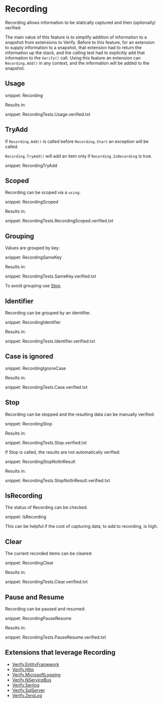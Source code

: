 # Recording

Recording allows information to be statically captured and then (optionally) verified.

The main value of this feature is to simplify addition of information to a snapshot from extensions to Verify. Before to this feature, for an extension to supply information to a snapshot, that extension had to return the information up the stack, and the calling test had to explicitly add that information to the `Verify()` call. Using this feature an extension can `Recording.Add()` in any context, and the information will be added to the snapshot.


## Usage

snippet: Recording

Results in:

snippet: RecordingTests.Usage.verified.txt


## TryAdd

If `Recording.Add()` is called before `Recording.Start` an exception will be called.

`Recording.TryAdd()` will add an item only if `Recording.IsRecording` is true.

snippet: RecordingTryAdd


## Scoped

Recording can be scoped via a `using`:

snippet: RecordingScoped

Results in:

snippet: RecordingTests.RecordingScoped.verified.txt


## Grouping

Values are grouped by key:

snippet: RecordingSameKey

Results in:

snippet: RecordingTests.SameKey.verified.txt

To avoid grouping use [Stop](#stop).


## Identifier

Recording can be grouped by an identifier.

snippet: RecordingIdentifier

Results in:

snippet: RecordingTests.Identifier.verified.txt


## Case is ignored

snippet: RecordingIgnoreCase

Results in:

snippet: RecordingTests.Case.verified.txt


## Stop

Recording can be stopped and the resulting data can be manually verified:

snippet: RecordingStop

Results in:

snippet: RecordingTests.Stop.verified.txt

If Stop is called, the results are not automatically verified:

snippet: RecordingStopNotInResult

Results in:

snippet: RecordingTests.StopNotInResult.verified.txt


## IsRecording

The status of Recording can be checked.

snippet: IsRecording

This can be helpful if the cost of capturing data, to add to recording, is high.


## Clear

The current recorded items can be cleared:

snippet: RecordingClear

Results in:

snippet: RecordingTests.Clear.verified.txt


## Pause and Resume

Recording can be paused and resumed:

snippet: RecordingPauseResume

Results in:

snippet: RecordingTests.PauseResume.verified.txt


## Extensions that leverage Recording

 * [Verify.EntityFramework](https://github.com/VerifyTests/Verify.EntityFramework#recording)
 * [Verify.Http](https://github.com/VerifyTests/Verify.Http)
 * [Verify.MicrosoftLogging](https://github.com/VerifyTests/Verify.MicrosoftLogging)
 * [Verify.NServiceBus](https://github.com/VerifyTests/Verify.NServiceBus#recording)
 * [Verify.Serilog](https://github.com/VerifyTests/Verify.Serilog)
 * [Verify.SqlServer](https://github.com/VerifyTests/Verify.SqlServer#recording)
 * [Verify.ZeroLog](https://github.com/VerifyTests/Verify.ZeroLog)